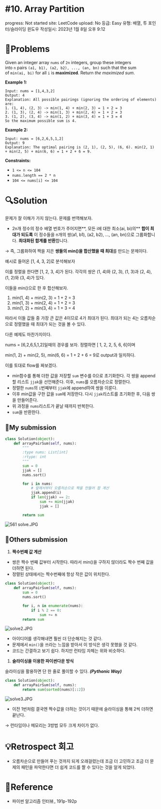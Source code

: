# #10. Array Partition

progress: Not started
site: LeetCode
upload: No
등급: Easy
유형: 배열, 투 포인터/슬라이딩 윈도우
작성일시: 2023년 1월 8일 오후 9:12

# 📖Problems

Given an integer array `nums` of `2n` integers, group these integers into `n` pairs `(a1, b1), (a2, b2), ..., (an, bn)` such that the sum of `min(ai, bi)` for all `i` is **maximized**. Return *the maximized sum*.

**Example 1:**

```
Input: nums = [1,4,3,2]
Output: 4
Explanation: All possible pairings (ignoring the ordering of elements) are:
1. (1, 4), (2, 3) -> min(1, 4) + min(2, 3) = 1 + 2 = 3
2. (1, 3), (2, 4) -> min(1, 3) + min(2, 4) = 1 + 2 = 3
3. (1, 2), (3, 4) -> min(1, 2) + min(3, 4) = 1 + 3 = 4
So the maximum possible sum is 4.
```

**Example 2:**

```
Input: nums = [6,2,6,5,1,2]
Output: 9
Explanation: The optimal pairing is (2, 1), (2, 5), (6, 6). min(2, 1) + min(2, 5) + min(6, 6) = 1 + 2 + 6 = 9.

```

**Constraints:**

- `1 <= n <= 104`
- `nums.length == 2 * n`
- `104 <= nums[i] <= 104`

# 🔍Solution

문제가 잘 이해가 가지 않는다. 문제를 번역해보자.

- 2n개 정수의 정수 배열 번호가 주어지면**, 모든 i에 대한 최소(ai, bi)의** **합이 최대가 되도록** 이 정수들을 n개의 쌍(a1, b1), (a2, b2), ..., (an, bn)으로 그룹화합니다. **최대화된 합계를 반환**합니다.

→ 즉, 그룹화하여 짝을 지은 **쌍들의 min()을 합산했을 때 최대**를 만드는 문제이다. 

예시로 들어온 [1, 4, 3, 2]로 분석해보자

이를 정렬을 한다면 [1, 2, 3, 4]가 된다. 각각의 쌍은 (1, 4)와 (2, 3), (1, 3)과 (2, 4), (1, 2)와 (3, 4)가 있다.

이들을 min()으로 한 후 합산해보자.

1. min(1, 4) + min(2, 3) = 1 + 2 = 3
2. min(1, 3) + min(2, 4) = 1 + 2 = 3
3. min(1, 2) + min(3, 4) = 1 + 3 = 4

따라서 이들 값들 중 가장 큰 값은 4이므로 4가 최대가 된다. 최대가 되는 4는 오름차순으로 정렬했을 때 최대가 되는 것을 볼 수 있다.

다른 예제도 마찬가지이다.

nums = [6,2,6,5,1,2]일때의 경우를 보자. 정렬하면 [ 1, 2, 2, 5, 6, 6]이며

min(1, 2) + min(2, 5), min(6, 6) = 1 + 2 + 6 = 9로 output과 일치하다.

이를 토대로 flow를 짜보겠다.

- min함수를 통해 더한 값을 저장할 `sum` 변수를 0으로 초기화한다. 각 쌍을 append할 리스트 `jjak`을 선언해준다. 이후, `nums`를 오름차순으로 정렬한다.
- 정렬한 `nums`의 `i`번째부터 `jjak`에 append하여 쌍을 이룬다.
- 이후 min값을 구한 값을 `sum`에 저장한다. 다시 `jjak`리스트를 초기화한 후, 다음 쌍을 만들어준다.
- 위 과정을 `nums`리스트가 끝날 때까지 반복한다.
- `sum`을 반환한다.

## 🚩My submission

```python
class Solution(object):
    def arrayPairSum(self, nums):
        """
        :type nums: List[int]
        :rtype: int
        """
        sum = 0
        jjak = []
        nums.sort()

        for i in nums:
            # 앞에서부터 오름차순으로 짝을 만들어 합 계산
            jjak.append(i)
            if len(jjak) == 2:
                sum += min(jjak)
                jjak = []

        return sum
```

![561 solve.JPG](#10%20Array%20Partition%208cb9fa3cac344bd0b982a85329443d8e/561_solve.jpg)

## 🚩Others submission

1. **짝수번째 값 계산**
- 쌍은 짝수 번째 값부터 시작한다. 따라서 min()을 구하지 않더라도 짝수 번째 값을 더하면 된다.
- 정렬된 상태에서는 짝수번째에 항상 작은 값이 위치한다.

```python
class Solution(object):
    def arrayPairSum(self, nums):
        sum = 0
        nums.sort()

        for i, n in enumerate(nums):
            if i % 2 == 0:
                sum += n
        return sum
```

![solve2.JPG](#10%20Array%20Partition%208cb9fa3cac344bd0b982a85329443d8e/solve2.jpg)

- 아이디어를 생각해내면 훨씬 더 단순해지는 것 같다.
- 문제에서 `min()`을 쓰라는 느낌을 받아서 이 방식은 생각 못했을 것 같다.
- 코드는 간결하고 보기 쉽다. 하지만 런타임 자체는 위와 비슷하다.

1. **슬라이싱을 이용한 파이썬다운 방식**

슬라이싱을 활용하면 단 한 줄로 풀이할 수 있다. ***(Pythonic Way)***

```python
class Solution(object):
    def arrayPairSum(self, nums):
        return sum(sorted(nums)[::2])
```

![solve3.JPG](#10%20Array%20Partition%208cb9fa3cac344bd0b982a85329443d8e/solve3.jpg)

- 이전 1번처럼 결국엔 짝수값을 더하는 것이기 때문에 슬라이싱을 통해 2씩 더하면 끝난다.

→ 런타임이나 메모리는 3방법 모두 크게 차이가 없다.

# 💡Retrospect 회고

- 오름차순으로 만들어 푸는 것까지 되게 오래걸렸는데 조금 더 고민하고 조금 더 문제의 패턴을 파악한다면 더 쉽게 코드를 짤 수 있다는 것을 알게 되었다.

# 🎯Reference

- 파이썬 알고리즘 인터뷰_ 191p-192p